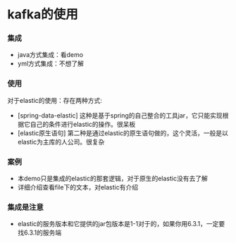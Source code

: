 # kafka的使用

### 集成
* java方式集成：看demo
* yml方式集成：不想了解

### 使用
对于elastic的使用：存在两种方式:
* [spring-data-elastic] 这种是基于spring的自己整合的工具jar，它只能实现根据它自己的条件进行elastic的操作。很呆板
* [elastic原生语句] 第二种是通过elastic的原生语句做的，这个灵活，一般是以elastic为主库的人公司。很复杂

### 案例
* 本demo只是集成的elastic的那套逻辑，对于原生的elastic没有去了解
* 详细介绍查看file下的文本，对elastic有介绍

### 集成是注意
* elastic的服务版本和它提供的jar包版本是1-1对于的，如果你用6.3.1，一定要找6.3.1的服务端

